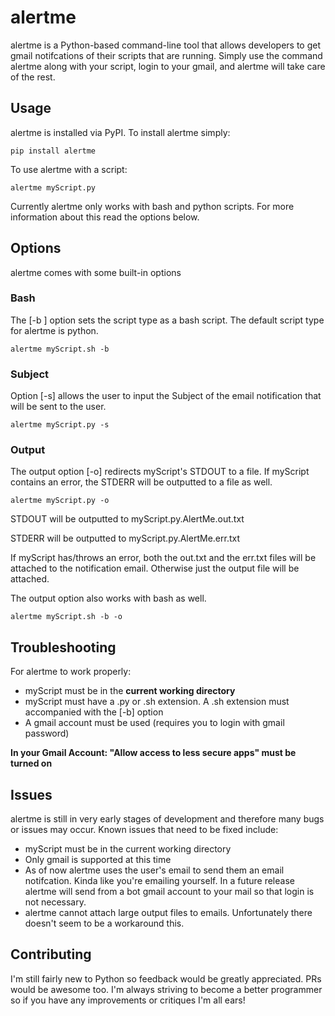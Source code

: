 # alertme
alertme is a Python-based command-line tool that allows developers to get gmail notifcations of their scripts that are running. Simply use the command alertme along with your script, login to your gmail, and alertme will take care of the rest.

## Usage
alertme is installed via PyPI. To install alertme simply:
```
pip install alertme
```    
To use alertme with a script:
```
alertme myScript.py
```
Currently alertme only works with bash and python scripts. For more information about this read the options below.

## Options
alertme comes with some built-in options

### Bash
The [-b ] option sets the script type as a bash script. The default script type for alertme is python.
```
alertme myScript.sh -b
```    
### Subject
Option [-s] allows the user to input the Subject of the email notification that will be sent to the user.
```
alertme myScript.py -s
```    
### Output
The output option [-o] redirects myScript's STDOUT to a file. If myScript contains an error, the STDERR will be outputted to a file as well.
```
alertme myScript.py -o
```    
STDOUT will be outputted to myScript.py.AlertMe.out.txt
    
STDERR will be outputted to myScript.py.AlertMe.err.txt

If myScript has/throws an error, both the out.txt and the err.txt files will be attached to the notification email. Otherwise just the output file will be attached.

The output option also works with bash as well.
```
alertme myScript.sh -b -o
```
## Troubleshooting
For alertme to work properly:
* myScript must be in the **current working directory**
* myScript must have a .py or .sh extension. A .sh extension must accompanied with the [-b] option 
* A gmail account must be used (requires you to login with gmail password)

**In your Gmail Account: "Allow access to less secure apps" must be turned on**

## Issues
alertme is still in very early stages of development and therefore many bugs or issues may occur. Known issues that need to be fixed include:
* myScript must be in the current working directory
* Only gmail is supported at this time
* As of now alertme uses the user's email to send them an email notifcation. Kinda like you're emailing yourself. In a future release alertme will send from a bot gmail account to your mail so that login is not necessary.
* alertme cannot attach large output files to emails. Unfortunately there doesn't seem to be a workaround this.

## Contributing
I'm still fairly new to Python so feedback would be greatly appreciated. PRs would be awesome too. I'm always striving to become a better programmer so if you have any improvements or critiques I'm all ears!

